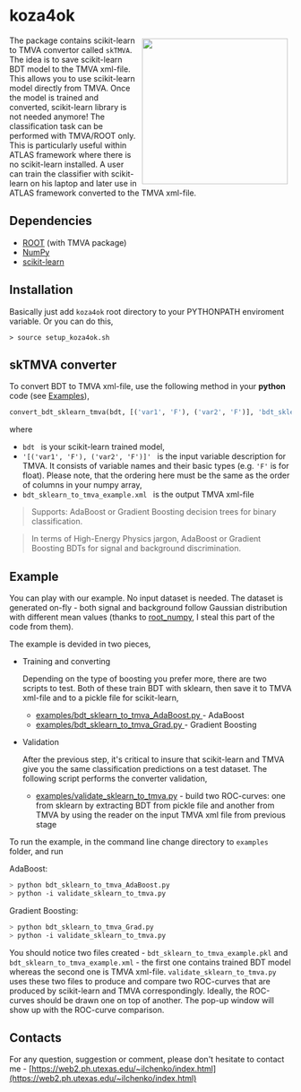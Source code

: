 # koza4ok

<img width="260px" align="right" hspace="7" vspace="5" src="https://web2.ph.utexas.edu/~ilchenko/img/roc_github.png">

The package contains scikit-learn to TMVA convertor called ```skTMVA```. The idea is to save scikit-learn BDT model to the TMVA xml-file. This allows you to use scikit-learn model directly from TMVA. Once the model is trained and converted, scikit-learn library is not needed anymore! The classification task can be performed with TMVA/ROOT only. This is particularly useful within ATLAS framework where there is no scikit-learn installed. A user can train the classifier with scikit-learn on his laptop and later use in ATLAS framework converted to the TMVA xml-file. 

## Dependencies
- [ROOT](http://root.cern.ch) (with TMVA package)
- [NumPy](http://www.numpy.org/)
- [scikit-learn](http://scikit-learn.org/)


## Installation
Basically just add `koza4ok` root directory to your PYTHONPATH enviroment variable. Or you can do this,
```
> source setup_koza4ok.sh
```

## skTMVA converter

To convert BDT to TMVA xml-file, use the following method in your <b>python</b> code (see [Examples](https://github.com/yuraic/koza4ok#examples)),
```python
convert_bdt_sklearn_tmva(bdt, [('var1', 'F'), ('var2', 'F')], 'bdt_sklearn_to_tmva_example.xml')
```
where 

- ```bdt ``` is your scikit-learn trained model, 
- ```'[('var1', 'F'), ('var2', 'F')]' ``` is the input variable description for TMVA. It consists of variable names and their basic types (e.g. ```'F'``` is for float). Please note, that the ordering here must be the same as the order of columns in your numpy array,
- ```bdt_sklearn_to_tmva_example.xml ``` is the output TMVA xml-file


> Supports: AdaBoost or Gradient Boosting decision trees for binary classification. 

> In terms of High-Energy Physics jargon, AdaBoost or Gradient Boosting BDTs for signal and background discrimination. 

## Example

You can play with our example. No input dataset is needed. The dataset is generated on-fly - both signal and background follow Gaussian distribution with different mean values (thanks to [root_numpy](http://rootpy.github.io/root_numpy/), I steal this part of the code from them).

The example is devided in two pieces,

- Training and converting

    Depending on the type of boosting you prefer more, there are two scripts to test. Both of these train BDT with sklearn, then save it to TMVA xml-file and to a pickle file for scikit-learn,

    - [examples/bdt_sklearn_to_tmva_AdaBoost.py ](https://github.com/yuraic/koza4ok/blob/master/examples/bdt_sklearn_to_tmva_AdaBoost.py) - AdaBoost
    - [examples/bdt_sklearn_to_tmva_Grad.py ](https://github.com/yuraic/koza4ok/blob/master/examples/bdt_sklearn_to_tmva_Grad.py) - Gradient Boosting

- Validation

    After the previous step, it's critical to insure that scikit-learn and TMVA give you the same classification predictions on a test dataset. The following script performs the converter validation,

    - [examples/validate_sklearn_to_tmva.py](https://github.com/yuraic/koza4ok/blob/master/examples/validate_sklearn_to_tmva.py) - build two ROC-curves: one from sklearn by extracting BDT from pickle file and another from TMVA by using the reader on the input TMVA xml file from previous stage

To run the example, in the command line change directory to ```examples``` folder, and run

AdaBoost:
```sh
> python bdt_sklearn_to_tmva_AdaBoost.py  
> python -i validate_sklearn_to_tmva.py
```

Gradient Boosting:
```sh
> python bdt_sklearn_to_tmva_Grad.py  
> python -i validate_sklearn_to_tmva.py
```

You should notice two files created - ```bdt_sklearn_to_tmva_example.pkl``` and ```bdt_sklearn_to_tmva_example.xml``` - the first one contains trained BDT model whereas the second one is TMVA xml-file. ```validate_sklearn_to_tmva.py``` uses these two files to produce and compare two ROC-curves that are produced by scikit-learn and TMVA correspondingly. Ideally, the ROC-curves should be drawn one on top of another. The pop-up window will show up with the ROC-curve comparison.

## Contacts

For any question, suggestion or comment, please don't hesitate to contact me - [https://web2.ph.utexas.edu/~ilchenko/index.html](https://web2.ph.utexas.edu/~ilchenko/index.html)



